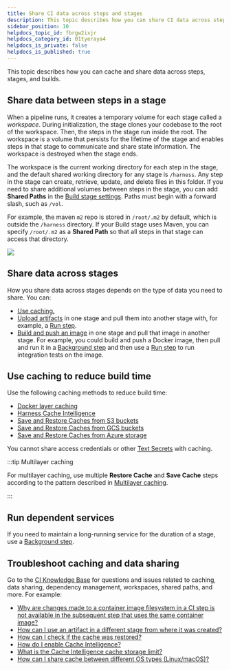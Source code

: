 ```yaml
---
title: Share CI data across steps and stages
description: This topic describes how you can share CI data across steps and stages.
sidebar_position: 10
helpdocs_topic_id: fbrgw2ixjr
helpdocs_category_id: 01tyeraya4
helpdocs_is_private: false
helpdocs_is_published: true
---
```


This topic describes how you can cache and share data across steps, stages, and builds.

## Share data between steps in a stage

When a pipeline runs, it creates a temporary volume for each stage called a *workspace*. During initialization, the stage clones your codebase to the root of the workspace. Then, the steps in the stage run inside the root. The workspace is a volume that persists for the lifetime of the stage and enables steps in that stage to communicate and share state information. The workspace is destroyed when the stage ends.

The workspace is the current working directory for each step in the stage, and the default shared working directory for any stage is `/harness`. Any step in the stage can create, retrieve, update, and delete files in this folder. If you need to share additional volumes between steps in the stage, you can add **Shared Paths** in the [Build stage settings](../set-up-build-infrastructure/ci-stage-settings.md). Paths must begin with a forward slash, such as `/vol`. <!-- resolves as `/vol/harness`? -->

For example, the maven `m2` repo is stored in `/root/.m2` by default, which is outside the `/harness` directory. If your Build stage uses Maven, you can specify `/root/.m2` as a **Shared Path** so that all steps in that stage can access that directory.

![](./static/share-ci-data-across-steps-and-stages-01.png)

## Share data across stages

How you share data across stages depends on the type of data you need to share. You can:

* [Use caching.](#use-caching-to-reduce-build-time)
* [Upload artifacts](../build-and-upload-artifacts/build-and-upload-an-artifact.md#upload-artifacts) in one stage and pull them into another stage with, for example, a [Run step](../run-step-settings.md).
* [Build and push an image](../build-and-upload-artifacts/build-and-upload-an-artifact.md#build-and-push) in one stage and pull that image in another stage. For example, you could build and push a Docker image, then pull and run it in a [Background step](../manage-dependencies/background-step-settings.md) and then use a [Run step](../run-step-settings.md) to run integration tests on the image.

## Use caching to reduce build time

Use the following caching methods to reduce build time:

* [Docker layer caching](./docker-layer-caching.md)
* [Harness Cache Intelligence](./cache-intelligence.md)
* [Save and Restore Caches from S3 buckets](./saving-cache.md)
* [Save and Restore Caches from GCS buckets](./save-cache-in-gcs.md)
* [Save and Restore Caches from Azure storage](./save-cache-azure.md)

You cannot share access credentials or other [Text Secrets](/docs/platform/secrets/add-use-text-secrets) with caching.

:::tip Multilayer caching

For multilayer caching, use multiple **Restore Cache** and **Save Cache** steps according to the pattern described in [Multilayer caching](./multilayer-caching.md).

:::

## Run dependent services

If you need to maintain a long-running service for the duration of a stage, use a [Background step](../manage-dependencies/background-step-settings.md).

## Troubleshoot caching and data sharing

Go to the [CI Knowledge Base](/kb/continuous-integration/continuous-integration-faqs) for questions and issues related to caching, data sharing, dependency management, workspaces, shared paths, and more. For example:

* [Why are changes made to a container image filesystem in a CI step is not available in the subsequent step that uses the same container image?](/kb/continuous-integration/continuous-integration-faqs/#why-are-changes-made-to-a-container-image-filesystem-in-a-ci-step-is-not-available-in-the-subsequent-step-that-uses-the-same-container-image)
* [How can I use an artifact in a different stage from where it was created?](/kb/continuous-integration/continuous-integration-faqs/#how-can-i-use-an-artifact-in-a-different-stage-from-where-it-was-created)
* [How can I check if the cache was restored?](/kb/continuous-integration/continuous-integration-faqs/#how-can-i-check-if-the-cache-was-restored)
* [How do I enable Cache Intelligence?](/kb/continuous-integration/continuous-integration-faqs/#how-do-i-enable-cache-intelligence)
* [What is the Cache Intelligence cache storage limit?](/kb/continuous-integration/continuous-integration-faqs/#what-is-the-cache-intelligence-cache-storage-limit)
* [How can I share cache between different OS types (Linux/macOS)?](/kb/continuous-integration/continuous-integration-faqs/#how-can-i-share-cache-between-different-os-types-linuxmacos)